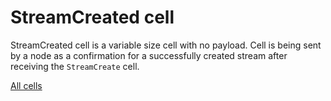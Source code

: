 # StreamCreated cell

StreamCreated cell is a variable size cell with no payload. Cell is being sent by a node as a confirmation for a successfully created stream after
receiving the `StreamCreate` cell.

[All cells](cell.md)